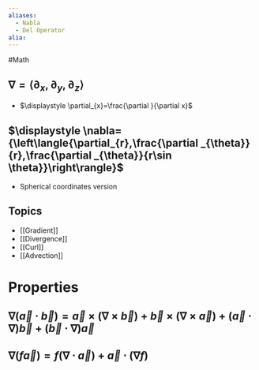 ```yaml
---
aliases:
  - Nabla
  - Del Operator
alia:
---
```

#Math 
## $\displaystyle \nabla={\left\langle{\partial_{x},\partial_{y},\partial_{z}}\right\rangle}$
* $\displaystyle \partial_{x}=\frac{\partial  }{\partial x}$
## $\displaystyle \nabla={\left\langle{\partial_{r},\frac{\partial _{\theta}}{r},\frac{\partial _{\theta}}{r\sin \theta}}\right\rangle}$
* Spherical coordinates version
## Topics
* [[Gradient]]
* [[Divergence]]
* [[Curl]]
* [[Advection]]
# Properties
## $\displaystyle \nabla(\vec{a}\cdot \vec{b})=\vec{a}\times(\nabla \times \vec{b})+\vec{b}\times(\nabla \times \vec{a})+(\vec{a}\cdot \nabla)\vec{b}+(\vec{b}\cdot \nabla)\vec{a}$
## $\displaystyle \nabla(f\vec{a})=f(\nabla\cdot \vec{a})+\vec{a}\cdot(\nabla f)$